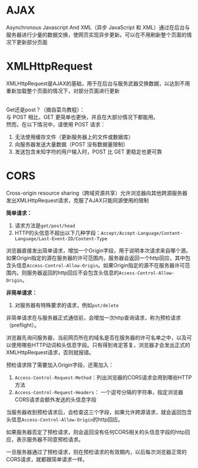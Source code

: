 # AJAX
Asynchronous Javascript And XML（异步 JavaScript 和 XML）通过在后台与服务器进行少量的数据交换，使网页实现异步更新。可以在不用刷新整个页面的情况下更新部分页面
# XMLHttpRequest
XMLHttpRequest是AJAX的基础，用于在后台与服务武器交换数据，以达到不用重新加载整个页面的情况下，对部分页面进行更新


<br />Get还是post？（摘自菜鸟教程）：
<br />与 POST 相比，GET 更简单也更快，并且在大部分情况下都能用。
<br />然而，在以下情况中，请使用 POST 请求：
1. 无法使用缓存文件（更新服务器上的文件或数据库）
2. 向服务器发送大量数据（POST 没有数据量限制）
3. 发送包含未知字符的用户输入时，POST 比 GET 更稳定也更可靠

# CORS
Cross-origin resource sharing（跨域资源共享）允许浏览器向其他跨源服务器发出XMLHttpRequest请求，克服了AJAX只能同源使用的限制


**简单请求：**
1. 请求方法是`get/post/head`
2. HTTP的头信息不超出以下几种字段：`Accept/Accept-Language/Content-Language/Last-Event-ID/Content-Type`

浏览器直接发出简单请求，增加一个Origin字段，用于说明本次请求来自哪个源。如果Origin指定的源在服务器的许可范围内，服务器会返回一个http回应，其中包含头信息`Access-Control-Allow-Origin`。如果Origin指定的源不在服务器许可范围内，则服务器返回的http回应不会包含头信息的`Access-Control-Allow-Origin`。


**非简单请求：**
1. 对服务器有特殊要求的请求，例如`put/delete`

非简单请求在与服务器正式通信前，会增加一次http查询请求，称为预检请求（preflight）。

浏览器先询问服务器，当前网页所在的域名是否在服务器的许可名单之中，以及可以使用哪些HTTP动词和头信息字段。只有得到肯定答复，浏览器才会发出正式的XMLHttpRequest请求，否则就报错。

预检请求除了需要加入Origin字段，还需加入：
1. `Access-Control-Request-Method`：列出浏览器的CORS请求会用到哪些HTTP方法
2. `Access-Control-Request-Headers`： 一个逗号分隔的字符串，指定浏览器CORS请求会额外发送的头信息字段

当服务器收到预检请求后，会检查这三个字段，如果允许跨源请求，就会返回包含头信息`Access-Control-Allow-Origin`的http回应。

如果服务器否定了预检请求，则会返回没有任何CORS相关的头信息字段的http回应，表示服务器不同意预检请求。

一旦服务器通过了预检请求，则在预检请求的有效期内，以后每次浏览器正常的CORS请求，就都跟简单请求一样。